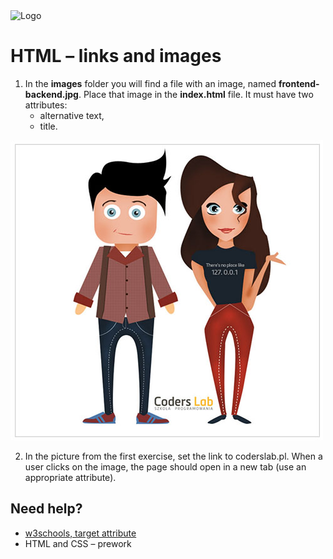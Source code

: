 <img alt="Logo" src="http://coderslab.pl/svg/logo-coderslab.svg" width="400">

# HTML &ndash; links and images

1. In the **images** folder you will find a file with an image, named **frontend-backend.jpg**. Place that image in the **index.html** file. It must have two attributes:
    * alternative text,
    * title.

  ![Front-end & Back-end Developer](images/frontend-backend.jpg)

2. In the picture from the first exercise, set the link to coderslab.pl. When a user clicks on the image, the page should open in a new tab (use an appropriate attribute).


## Need help?
* [w3schools, target attribute](https://www.w3schools.com/tags/att_a_target.asp)
* HTML and CSS &ndash; prework
